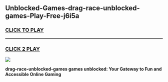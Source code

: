 
## Unblocked-Games-drag-race-unblocked-games-Play-Free-j6i5a
<h3>
<a href="https://premium76.site?title=drag-race-unblocked-games&ref=17A">CLICK TO PLAY</a></h3>
<hr>

<h3>
<a href="https://premium76.site?title=drag-race-unblocked-games&ref=17A">CLICK 2 PLAY</a>
  
</h3>

<a href="https://premium76.site?title=drag-race-unblocked-games&ref=17A"><img src="https://clearcache.store/games.png"></a>


**drag-race-unblocked-games games unblocked: Your Gateway to Fun and Accessible Online Gaming**
